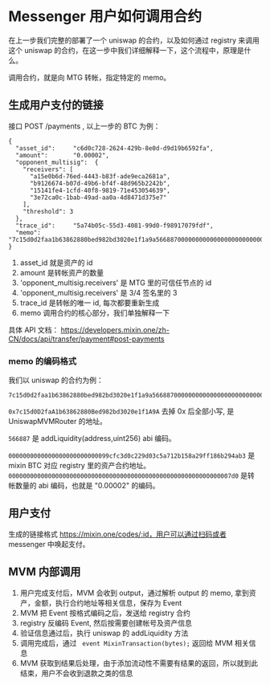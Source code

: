 # Messenger 用户如何调用合约

在上一步我们完整的部署了一个 uniswap 的合约，以及如何通过 registry 来调用这个 uniswap 的合约，在这一步中我们详细解释一下，这个流程中，原理是什么。

调用合约，就是向 MTG 转帐，指定特定的 memo。

## 生成用户支付的链接

接口 POST /payments , 以上一步的 BTC 为例：

```
{
  "asset_id":     "c6d0c728-2624-429b-8e0d-d9d19b6592fa",
  "amount":       "0.00002",
  "opponent_multisig":  {
    "receivers": [
      "a15e0b6d-76ed-4443-b83f-ade9eca2681a",
      "b9126674-b07d-49b6-bf4f-48d965b2242b",
      "15141fe4-1cfd-40f8-9819-71e453054639",
      "3e72ca0c-1bab-49ad-aa0a-4d8471d375e7"
    ],
    "threshold": 3
  },
  "trace_id":     "5a74b05c-55d3-4081-99d0-f98917079fdf",
  "memo":         "7c15d0d2faa1b63862880bed982bd3020e1f1a9a5668870000000000000000000000000099cfc3d0c229d03c5a712b158a29ff186b294ab300000000000000000000000000000000000000000000000000000000000007d0",
}
```

1. asset_id 就是资产的 id
2. amount 是转帐资产的数量
3. 'opponent_multisig.receivers' 是 MTG 里的可信任节点的 id
4. 'opponent_multisig.receivers' 是 3/4 签名里的 3
5. trace_id 是转帐的唯一 id, 每次都要重新生成
6. memo 调用合约的核心部分，我们单独解释一下

具体 API 文档： https://developers.mixin.one/zh-CN/docs/api/transfer/payment#post-payments

### memo 的编码格式

我们以 uniswap 的合约为例：

```
7c15d0d2faa1b63862880bed982bd3020e1f1a9a5668870000000000000000000000000099cfc3d0c229d03c5a712b158a29ff186b294ab300000000000000000000000000000000000000000000000000000000000007d0
```

`0x7c15d0D2faA1b63862880Bed982bd3020e1f1A9A` 去掉 0x 后全部小写, 是 UniswapMVMRouter 的地址。

`566887` 是 addLiquidity(address,uint256) abi 编码。

`0000000000000000000000000099cfc3d0c229d03c5a712b158a29ff186b294ab3` 是 mixin BTC 对应 registry 里的资产合约地址。
`00000000000000000000000000000000000000000000000000000000000007d0` 是转帐数量的 abi 编码，也就是 "0.00002" 的编码。

## 用户支付

生成的链接格式 https://mixin.one/codes/:id，用户可以通过扫码或者 messenger 中唤起支付。

## MVM 内部调用

1. 用户完成支付后，MVM 会收到 output，通过解析 output 的 memo, 拿到资产，金额，执行合约地址等相关信息，保存为 Event
2. MVM 把 Event 按格式编码之后，发送给 registry 合约
3. registry 反编码 Event, 然后按需要创建帐号及资产信息
4. 验证信息通过后，执行 uniswap 的 addLiquidity 方法
5. 调用完成后，通过 ` event MixinTransaction(bytes);`  返回给 MVM 相关信息
5. MVM 获取到结果后处理，由于添加流动性不需要有结果的返回，所以就到此结束，用户不会收到退款之类的信息
